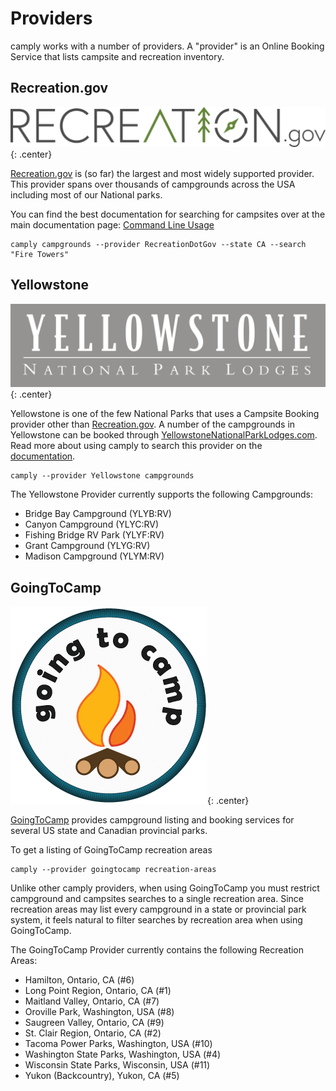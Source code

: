 # Providers

camply works with a number of providers. A "provider" is an Online Booking
Service that lists campsite and recreation inventory.

## Recreation.gov

![](_static/recreation_dot_gov_logo.png){: .center}

[Recreation.gov](https://recreation.gov) is (so far) the largest and most widely supported
provider. This provider spans over thousands of campgrounds across the USA including most of our National
parks.

You can find the best documentation for searching for campsites over at the main documentation
page: [Command Line Usage](command_line_usage.md#Command-Line-Usage)

```commandline
camply campgrounds --provider RecreationDotGov --state CA --search "Fire Towers"
```

## Yellowstone

![](_static/yellowstone_logo.png){: .center}

Yellowstone is one of the few National Parks that uses a Campsite Booking provider other
than [Recreation.gov](#recreationgov). A number of the campgrounds in Yellowstone can be
booked through [YellowstoneNationalParkLodges.com](https://www.yellowstonenationalparklodges.com/stay/camping/).
Read more about using camply to search this provider on
the [documentation](command_line_usage.md#look-for-a-campsite-inside-of-yellowstone).

```commandline
camply --provider Yellowstone campgrounds
```

The Yellowstone Provider currently supports the following Campgrounds:

- Bridge Bay Campground (YLYB:RV)
- Canyon Campground (YLYC:RV)
- Fishing Bridge RV Park (YLYF:RV)
- Grant Campground (YLYG:RV)
- Madison Campground (YLYM:RV)

## GoingToCamp

![](_static/goingtocamp_logo.png){: .center}

[GoingToCamp](https://goingtocamp.com/) provides campground listing and booking services for several US state and
Canadian provincial parks.

To get a listing of GoingToCamp recreation areas

```
camply --provider goingtocamp recreation-areas
```

Unlike other camply providers, when using GoingToCamp you must restrict campground and campsites searches to a single
recreation area. Since recreation areas may list every campground in a state or provincial park system, it feels natural
to filter searches by recreation area when using GoingToCamp.

The GoingToCamp Provider currently contains the following Recreation Areas:

- Hamilton, Ontario, CA (#6)
- Long Point Region, Ontario, CA (#1)
- Maitland Valley, Ontario, CA (#7)
- Oroville Park, Washington, USA (#8)
- Saugreen Valley, Ontario, CA (#9)
- St. Clair Region, Ontario, CA (#2)
- Tacoma Power Parks, Washington, USA (#10)
- Washington State Parks, Washington, USA (#4)
- Wisconsin State Parks, Wisconsin, USA (#11)
- Yukon (Backcountry), Yukon, CA (#5)
